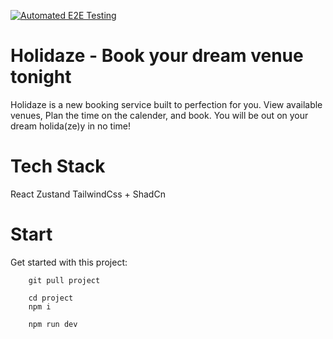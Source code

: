 [![Automated E2E Testing](https://github.com/mathiasgugu/Holidaze/actions/workflows/cypress.yml/badge.svg)](https://github.com/mathiasgugu/Holidaze/actions/workflows/cypress.yml)

# Holidaze - Book your dream venue tonight

Holidaze is a new booking service built to perfection for you. View available venues, Plan the time on the calender, and book.
You will be out on your dream holida(ze)y in no time!

# Tech Stack

React
Zustand
TailwindCss + ShadCn

# Start

Get started with this project:

```
    git pull project
```

```
    cd project
    npm i
```

```
    npm run dev
```
